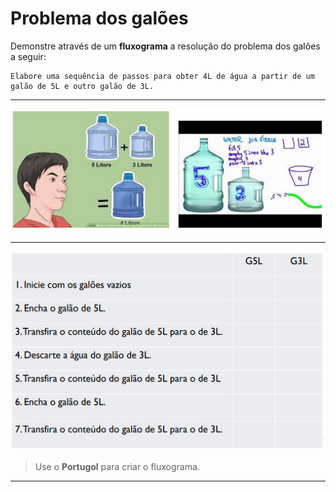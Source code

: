 # Problema dos galões
Demonstre através de um **fluxograma** a resolução do problema dos galões a seguir:

    Elabore uma sequência de passos para obter 4L de água a partir de um galão de 5L e outro galão de 3L.
	
___
![Diagrama de fluxo](./markdown/Volume0/Exercicio_3/galoes.png)
___
![Diagrama de fluxo](./markdown/Volume0/Exercicio_3/TesteDeMesa.png)


> Use o **Portugol** para criar o fluxograma.
___
